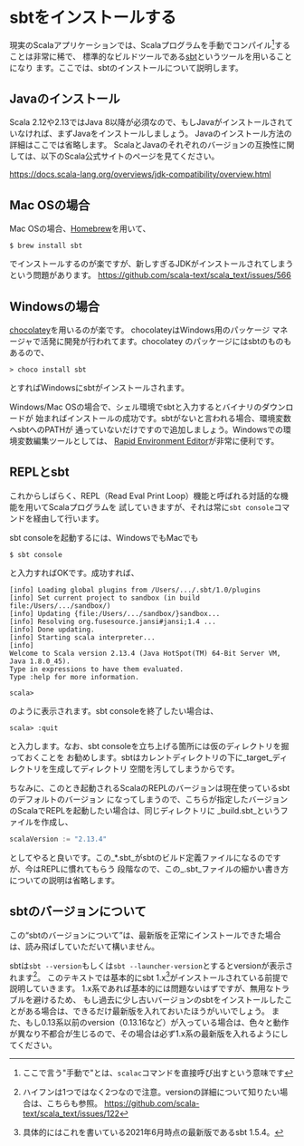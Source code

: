# sbtをインストールする

現実のScalaアプリケーションでは、Scalaプログラムを手動でコンパイル[^scalac]することは非常に稀で、
標準的なビルドツールである[sbt](https://www.scala-sbt.org/release/docs/ja/Setup.html)というツールを用いることになり
ます。ここでは、sbtのインストールについて説明します。

## Javaのインストール

Scala 2.12や2.13ではJava 8以降が必須なので、もしJavaがインストールされていなければ、まずJavaをインストールしましょう。
Javaのインストール方法の詳細はここでは省略します。
ScalaとJavaのそれぞれのバージョンの互換性に関しては、以下のScala公式サイトのページを見てください。

https://docs.scala-lang.org/overviews/jdk-compatibility/overview.html

## Mac OSの場合

Mac OSの場合、[Homebrew](https://brew.sh/index_ja.html)を用いて、

```
$ brew install sbt
```

でインストールするのが楽ですが、新しすぎるJDKがインストールされてしまうという問題があります。 https://github.com/scala-text/scala_text/issues/566

## Windowsの場合

[chocolatey](https://chocolatey.org/)を用いるのが楽です。
chocolateyはWindows用のパッケージ マネージャで活発に開発が行われてます。chocolatey
のパッケージにはsbtのものもあるので、

```
> choco install sbt
```

とすればWindowsにsbtがインストールされます。

Windows/Mac OSの場合で、シェル環境でsbtと入力するとバイナリのダウンロードが
始まればインストールの成功です。sbtがないと言われる場合、環境変数へsbtへのPATHが
通っていないだけですので追加しましょう。Windowsでの環境変数編集ツールとしては、
[Rapid Environment Editor](http://www.rapidee.com/en/about)が非常に便利です。


## REPLとsbt

これからしばらく、REPL（Read Eval Print Loop）機能と呼ばれる対話的な機能を用いてScalaプログラムを
試していきますが、それは常に`sbt console`コマンドを経由して行います。

sbt consoleを起動するには、WindowsでもMacでも

```
$ sbt console
```

と入力すればOKです。成功すれば、

```
[info] Loading global plugins from /Users/.../.sbt/1.0/plugins
[info] Set current project to sandbox (in build file:/Users/.../sandbox/)
[info] Updating {file:/Users/.../sandbox/}sandbox...
[info] Resolving org.fusesource.jansi#jansi;1.4 ...
[info] Done updating.
[info] Starting scala interpreter...
[info] 
Welcome to Scala version 2.13.4 (Java HotSpot(TM) 64-Bit Server VM, Java 1.8.0_45).
Type in expressions to have them evaluated.
Type :help for more information.

scala> 

```

のように表示されます。sbt consoleを終了したい場合は、

```
scala> :quit
```

と入力します。なお、sbt consoleを立ち上げる箇所には仮のディレクトリを掘っておくことを
お勧めします。sbtはカレントディレクトリの下に_target_ディレクトリを生成してディレクトリ
空間を汚してしまうからです。

ちなみに、このとき起動されるScalaのREPLのバージョンは現在使っているsbtのデフォルトのバージョン
になってしまうので、こちらが指定したバージョンのScalaでREPLを起動したい場合は、同じディレクトリに
_build.sbt_というファイルを作成し、

```scala
scalaVersion := "2.13.4"
```

としてやると良いです。この_*.sbt_がsbtのビルド定義ファイルになるのですが、今はREPLに慣れてもらう
段階なので、この_.sbt_ファイルの細かい書き方についての説明は省略します。


## sbtのバージョンについて

この“sbtのバージョンについて”は、最新版を正常にインストールできた場合は、読み飛ばしていただいて構いません。

sbtは`sbt --version`もしくは`sbt --launcher-version`とするとversionが表示されます[^hyphen]。
このテキストでは基本的にsbt 1.x[^latest]がインストールされている前提で説明していきます。
1.x系であれば基本的には問題ないはずですが、無用なトラブルを避けるため、
もし過去に少し古いバージョンのsbtをインストールしたことがある場合は、できるだけ最新版を入れておいたほうがいいでしょう。
また、もし0.13系以前のversion（0.13.16など）が入っている場合は、色々と動作が異なり不都合が生じるので、その場合は必ず1.x系の最新版を入れるようにしてください。


[^scalac]: ここで言う"手動で"とは、`scalac`コマンドを直接呼び出すという意味です

[^hyphen]: ハイフンは1つではなく2つなので注意。versionの詳細について知りたい場合は、こちらも参照。 https://github.com/scala-text/scala_text/issues/122

[^latest]: 具体的にはこれを書いている2021年6月時点の最新版であるsbt 1.5.4。

